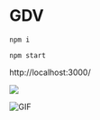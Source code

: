 # GDV

```npm i```

```npm start```

http://localhost:3000/


![](/Screenshots/screen.gif)


![GIF](/Screenshots/star.gif)
